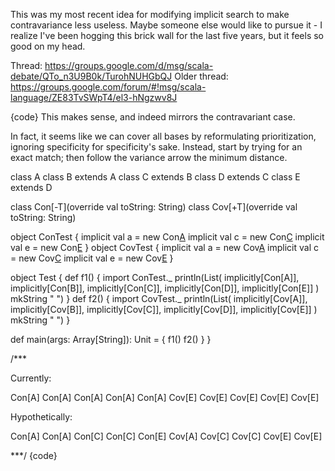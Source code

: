 This was my most recent idea for modifying implicit search to make contravariance less useless. Maybe someone else would like to pursue it - I realize I've been hogging this brick wall for the last five years, but it feels so good on my head.

Thread: https://groups.google.com/d/msg/scala-debate/QTo_n3U9B0k/TurohNUHGbQJ
Older thread: https://groups.google.com/forum/#!msg/scala-language/ZE83TvSWpT4/el3-hNgzwv8J

{code}
This makes sense, and indeed mirrors the contravariant case.

In fact, it seems like we can cover all bases by reformulating
prioritization, ignoring specificity for specificity's sake.
Instead, start by trying for an exact match; then follow the
variance arrow the minimum distance.

class A
class B extends A
class C extends B
class D extends C
class E extends D

class Con[-T](override val toString: String)
class Cov[+T](override val toString: String)

object ConTest {
  implicit val a = new Con[A]("Con[A]")
  implicit val c = new Con[C]("Con[C]")
  implicit val e = new Con[E]("Con[E]")
}
object CovTest {
  implicit val a = new Cov[A]("Cov[A]")
  implicit val c = new Cov[C]("Cov[C]")
  implicit val e = new Cov[E]("Cov[E]")
}

object Test {
  def f1() {
    import ConTest._
    println(List(
      implicitly[Con[A]],
      implicitly[Con[B]],
      implicitly[Con[C]],
      implicitly[Con[D]],
      implicitly[Con[E]]
    ) mkString " ")
  }
  def f2() {
    import CovTest._
    println(List(
      implicitly[Cov[A]],
      implicitly[Cov[B]],
      implicitly[Cov[C]],
      implicitly[Cov[D]],
      implicitly[Cov[E]]
    ) mkString " ")
  }

  def main(args: Array[String]): Unit = {
    f1()
    f2()
  }
}

/*** 

Currently:

Con[A] Con[A] Con[A] Con[A] Con[A]
Cov[E] Cov[E] Cov[E] Cov[E] Cov[E]

Hypothetically:

Con[A] Con[A] Con[C] Con[C] Con[E]
Cov[A] Cov[C] Cov[C] Cov[E] Cov[E]

***/
{code}


